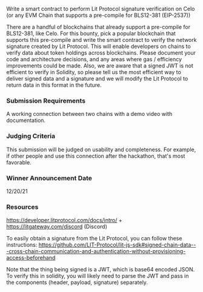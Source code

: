 Write a smart contract to perform Lit Protocol signature verification on Celo (or any EVM Chain that supports a pre-compile for BLS12-381 (EIP-2537))

There are a handful of blockchains that already support a pre-compile for BLS12-381, like Celo. For this bounty, pick a popular blockchain that supports this pre-compile and write the smart contract to verify the network signature created by Lit Protocol. This will enable developers on chains to verify data about token holdings across blockchains.  Please document your code and architecture decisions, and any areas where gas / efficiency improvements could be made.  Also, we are aware that a signed JWT is not efficient to verify in Solidity, so please tell us the most efficient way to deliver signed data and a signature and we will modify the Lit Protocol to return data in this format in the future.

### Submission Requirements
A working connection between two chains with a demo video with documentation.
### Judging Criteria
This submission will be judged on usability and completeness. For example, if other people and use this connection after the hackathon, that's most favorable. 
### Winner Announcement Date
12/20/21
### Resources
https://developer.litprotocol.com/docs/intro/ + https://litgateway.com/discord (Discord)

To easily obtain a signature from the Lit Protocol, you can follow these instructions: https://github.com/LIT-Protocol/lit-js-sdk#signed-chain-data---cross-chain-communication-and-authentication-without-provisioning-access-beforehand

Note that the thing being signed is a JWT, which is base64 encoded JSON.  To verify this in solidity, you will likely need to parse the JWT and pass in the components (header, payload, signature) separately.  
